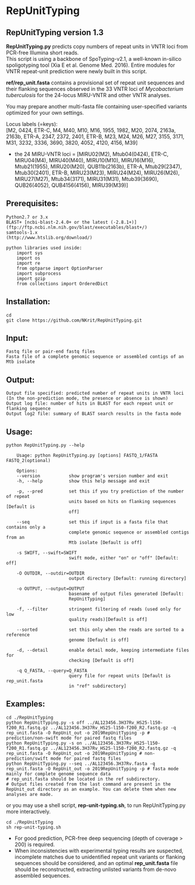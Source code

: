 # RepUnitTyping

## RepUnitTyping version 1.3
**RepUnitTyping.py** predicts copy numbers of repeat units in VNTR loci from PCR-free Illumina short reads.  
This script is using a backbone of SpoTyping-v2.1, a well-known in-silico spoligotyping tool (Xia E et al. Genome Med. 2016).
Entire modules for VNTR repeat-unit prediction were newly built in this script.

**ref/rep_unit.fasta** contains a provisional set of repeat unit sequences and their flanking sequences observed in the 33 VNTR loci of _Mycobacterium tuberculosis_ for the 24-locus MIRU-VNTR and other VNTR analyses.

You may prepare another multi-fasta file containing user-specified variants optimized for your own settings.  

Locus labels (=keys):  
[M2, 0424, ETR-C, M4, M40, M10, M16, 1955, 1982, M20, 2074, 2163a, 2163b, ETR-A, 2347, 2372, 2401, ETR-B, M23, M24, M26, M27, 3155, 3171, M31, 3232, 3336, 3690, 3820, 4052, 4120, 4156, M39]
	
* the 24 MIRU-VNTR loci = [MIRU02(M2), Mtub04(0424), ETR-C, MIRU04(M4), MIRU40(M40), MIRU10(M10), MIRU16(M16), Mtub21(1955), MIRU20(M20), QUB11b(2163b), ETR-A, Mtub29(2347), Mtub30(2401), ETR-B, MIRU23(M23), MIRU24(M24), MIRU26(M26), MIRU27(M27), Mtub34(3171), MIRU31(M31), Mtub39(3690), QUB26(4052), QUB4156(4156), MIRU39(M39)]


## Prerequisites:
    Python2.7 or 3.x
    BLAST+ [ncbi-blast-2.4.0+ or the latest (-2.8.1+)]
    (ftp://ftp.ncbi.nlm.nih.gov/blast/executables/blast+/)
    samtools-1.x
    (http://www.htslib.org/download/)
    
    python libraries used inside:
	    import sys
	    import os
	    import re
	    from optparse import OptionParser
	    import subprocess
	    import gzip
	    from collections import OrderedDict
	    
## Installation:
```
cd
git clone https://github.com/NKrit/RepUnitTyping.git
```    
## Input:
    Fastq file or pair-end fastq files
    Fasta file of a complete genomic sequence or assembled contigs of an Mtb isolate

## Output:
    Output file specified: predicted number of repeat units in VNTR loci
    (In the non-prediction mode, the presence or absence is shown)
    Output log file: number of hits in BLAST for each repeat unit or flanking sequence
    Output log2 file: summary of BLAST search results in the fasta mode

## Usage:
```
python RepUnitTyping.py --help

    Usage: python RepUnitTyping.py [options] FASTQ_1/FASTA FASTQ_2(optional)

    Options:
    --version           show program's version number and exit
    -h, --help          show this help message and exit
  
    -p, --pred          set this if you try prediction of the number of repeat
                        units based on hits on flanking sequences [Default is
                        off]
                        
    --seq               set this if input is a fasta file that contains only a
                        complete genomic sequence or assembled contigs from an
                        Mtb isolate [Default is off]
                        
    -s SWIFT, --swift=SWIFT
                        swift mode, either "on" or "off" [Default: off]
                        
    -O OUTDIR, --outdir=OUTDIR
                        output directory [Default: running directory]
                        
    -o OUTPUT, --output=OUTPUT
                        basename of output files generated [Default:
                        RepUnitTyping]
                        
    -f, --filter        stringent filtering of reads (used only for low
                        quality reads)[Default is off]
                        
    --sorted            set this only when the reads are sorted to a reference
                        genome [Default is off]
                        
    -d, --detail        enable detail mode, keeping intermediate files for
                        checking [Default is off]
                        
    -q Q_FASTA, --query=Q_FASTA
                        query file for repeat units [Default is rep_unit.fasta
                        in "ref" subdirectory]
```
## Examples:
```
cd ./RepUnitTyping
python RepUnitTyping.py -s off ../AL123456.3H37Rv_HS25-l150-f200_R1.fastq.gz ../AL123456.3H37Rv_HS25-l150-f200_R2.fastq.gz -q rep_unit.fasta -O RepUnit_out -o 2019RepUnitTyping -p # prediction/non-swift mode for paired fastq files
python RepUnitTyping.py -s on ../AL123456.3H37Rv_HS25-l150-f200_R1.fastq.gz ../AL123456.3H37Rv_HS25-l150-f200_R2.fastq.gz -q rep_unit.fasta -O RepUnit_out -o 2019RepUnitTyping # non-prediction/swift mode for paired fastq files 
python RepUnitTyping.py --seq ../AL123456.3H37Rv.fasta -q rep_unit.fasta -O RepUnit_out -o 2019RepUnitTyping -p # fasta mode mainly for complete genome sequence data
# rep_unit.fasta should be located in the ref subdirectory.
# Output files created from the last command are present in the RepUnit_out directory as an example. You can delete them when new analyses are made.
```
or you may use a shell script, **rep-unit-typing.sh**, to run RepUnitTyping.py more interactively.    
```
cd ./RepUnitTyping
sh rep-unit-typing.sh
```
* For good prediction, PCR-free deep sequencing (depth of coverage > 200) is required.
* When inconsistencies with experimental typing results are suspected, incomplete matches due to unidentified repeat unit variants or flanking sequences should be considered, and an optimal **rep_unit.fasta** file should be reconstructed, extracting unlisted variants from de-novo assembled sequences.
